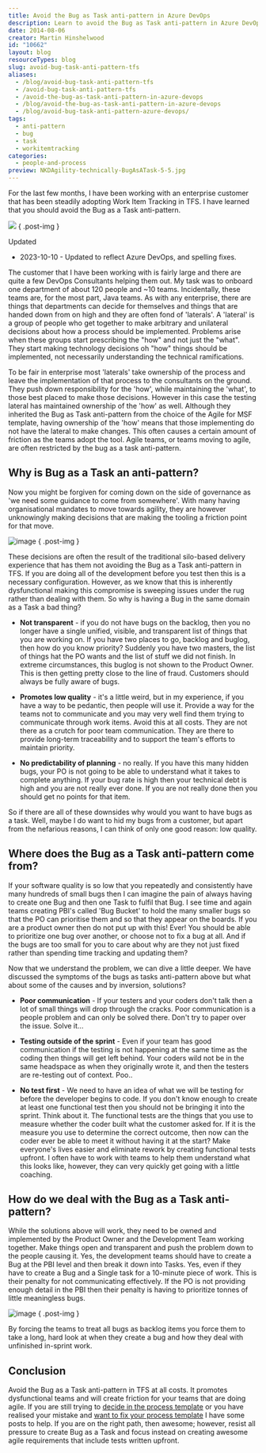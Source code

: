 ```yaml
---
title: Avoid the Bug as Task anti-pattern in Azure DevOps
description: Learn to avoid the Bug as Task anti-pattern in Azure DevOps to enhance team communication, transparency, and software quality. Improve your agile processes now!
date: 2014-08-06
creator: Martin Hinshelwood
id: "10662"
layout: blog
resourceTypes: blog
slug: avoid-bug-task-anti-pattern-tfs
aliases:
  - /blog/avoid-bug-task-anti-pattern-tfs
  - /avoid-bug-task-anti-pattern-tfs
  - /avoid-the-bug-as-task-anti-pattern-in-azure-devops
  - /blog/avoid-the-bug-as-task-anti-pattern-in-azure-devops
  - /blog/avoid-bug-task-anti-pattern-azure-devops/
tags:
  - anti-pattern
  - bug
  - task
  - workitemtracking
categories:
  - people-and-process
preview: NKDAgility-technically-BugAsATask-5-5.jpg
---
```


For the last few months, I have been working with an enterprise customer that has been steadily adopting Work Item Tracking in TFS. I have learned that you should avoid the Bug as a Task anti-pattern.

![](images/image-1.png)
{ .post-img }

Updated

- 2023-10-10 - Updated to reflect Azure DevOps, and spelling fixes.

The customer that I have been working with is fairly large and there are quite a few DevOps Consultants helping them out. My task was to onboard one department of about 120 people and ~10 teams. Incidentally, these teams are, for the most part, Java teams. As with any enterprise, there are things that departments can decide for themselves and things that are handed down from on high and they are often fond of 'laterals'. A 'lateral' is a group of people who get together to make arbitrary and unilateral decisions about how a process should be implemented. Problems arise when these groups start prescribing the "how" and not just the "what". They start making technology decisions oh "how" things should be implemented, not necessarily understanding the technical ramifications.

To be fair in enterprise most 'laterals' take ownership of the process and leave the implementation of that process to the consultants on the ground. They push down responsibility for the 'how', while maintaining the 'what', to those best placed to make those decisions. However in this case the testing lateral has maintained ownership of the 'how' as well. Although they inherited the Bug as Task anti-pattern from the choice of the Agile for MSF template, having ownership of the 'how' means that those implementing do not have the lateral to make changes. This often causes a certain amount of friction as the teams adopt the tool. Agile teams, or teams moving to agile, are often restricted by the bug as a task anti-pattern.

## Why is Bug as a Task an anti-pattern?

Now you might be forgiven for coming down on the side of governance as 'we need some guidance to come from somewhere'. With many having organisational mandates to move towards agility, they are however unknowingly making decisions that are making the tooling a friction point for that move.

![image](images/image-3-3.png "image")
{ .post-img }

These decisions are often the result of the traditional silo-based delivery experience that has them not avoiding the Bug as a Task anti-pattern in TFS. If you are doing all of the development before you test then this is a necessary configuration. However, as we know that this is inherently dysfunctional making this compromise is sweeping issues under the rug rather than dealing with them. So why is having a Bug in the same domain as a Task a bad thing?

- **Not transparent** - if you do not have bugs on the backlog, then you no longer have a single unified, visible, and transparent list of things that you are working on. If you have two places to go, backlog and buglog, then how do you know priority? Suddenly you have two masters, the list of things hat the PO wants and the list of stuff we did not finish. In extreme circumstances, this buglog is not shown to the Product Owner. This is then getting pretty close to the line of fraud. Customers should always be fully aware of bugs.

- **Promotes low quality** - it's a little weird, but in my experience, if you have a way to be pedantic, then people will use it. Provide a way for the teams not to communicate and you may very well find them trying to communicate through work items. Avoid this at all costs. They are not there as a crutch for poor team communication. They are there to provide long-term traceability and to support the team's efforts to maintain priority.

- **No predictability of planning** - no really. If you have this many hidden bugs, your PO is not going to be able to understand what it takes to complete anything. If your bug rate is high then your technical debt is high and you are not really ever done. If you are not really done then you should get no points for that item.

So if there are all of these downsides why would you want to have bugs as a task. Well, maybe I do want to hid my bugs from a customer, but apart from the nefarious reasons, I can think of only one good reason: low quality.

## Where does the Bug as a Task anti-pattern come from?

If your software quality is so low that you repeatedly and consistently have many hundreds of small bugs then I can imagine the pain of always having to create one Bug and then one Task to fulfil that Bug. I see time and again teams creating PBI's called 'Bug Bucket' to hold the many smaller bugs so that the PO can prioritise them and so that they appear on the boards. If you are a product owner then do not put up with this! Ever! You should be able to prioritize one bug over another, or choose not to fix a bug at all. And if the bugs are too small for you to care about why are they not just fixed rather than spending time tracking and updating them?

Now that we understand the problem, we can dive a little deeper. We have discussed the symptoms of the bugs as tasks anti-pattern above but what about some of the causes and by inversion, solutions?

- **Poor communication** - If your testers and your coders don't talk then a lot of small things will drop through the cracks. Poor communication is a people problem and can only be solved there. Don't try to paper over the issue. Solve it...

- **Testing outside of the sprint** - Even if your team has good communication if the testing is not happening at the same time as the coding then things will get left behind. Your coders wild not be in the same headspace as when they originally wrote it, and then the testers are re-testing out of context. Poo..

- **No test first** - We need to have an idea of what we will be testing for before the developer begins to code. If you don't know enough to create at least one functional test then you should not be bringing it into the sprint. Think about it. The functional tests are the things that you use to measure whether the coder built what the customer asked for. If it is the measure you use to determine the correct outcome, then now can the coder ever be able to meet it without having it at the start? Make everyone's lives easier and eliminate rework by creating functional tests upfront. I often have to work with teams to help them understand what this looks like, however, they can very quickly get going with a little coaching.

## How do we deal with the Bug as a Task anti-pattern?

While the solutions above will work, they need to be owned and implemented by the Product Owner and the Development Team working together. Make things open and transparent and push the problem down to the people causing it. Yes, the development teams should have to create a Bug at the PBI level and then break it down into Tasks. Yes, even if they have to create a Bug and a Single task for a 10-minute piece of work. This is their penalty for not communicating effectively. If the PO is not providing enough detail in the PBI then their penalty is having to prioritize tonnes of little meaningless bugs.

![image](images/image1-4-4.png "image")
{ .post-img }

By forcing the teams to treat all bugs as backlog items you force them to take a long, hard look at when they create a bug and how they deal with unfinished in-sprint work.

## Conclusion

Avoid the Bug as a Task anti-pattern in TFS at all costs. It promotes dysfunctional teams and will create friction for your teams that are doing agile. If you are still trying to [decide in the process template](http://nkdagility.com/agile-vs-scrum-process-templates-team-foundation-server/) or you have realised your mistake and [want to fix your process template](http://nkdagility.com/upgrading-your-process-template-from-msf-for-agile-4-to-visual-studio-scrum-2-x/) I have some posts to help. If you are on the right path, then awesome; however, resist all pressure to create Bug as a Task and focus instead on creating awesome agile requirements that include tests written upfront.
